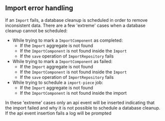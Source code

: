 ## Import error handling

If an `Import` fails, a database cleanup is scheduled in order to remove inconsistent data. There are a few 'extreme' cases when a database cleanup cannot be scheduled:

-   While trying to mark a `ImportComponent` as completed:
    -   If the `Import` aggregate is not found
    -   If the `ImportComponent` is not found inside the `Import`
    -   If the `save` operation of `ImportRepository` fails
-   While trying to mark a `ImportComponent` as failed:
    -   If the `Import` aggregate is not found
    -   If the `ImportComponent` is not found inside the `Import`
    -   If the `save` operation of `ImportRepository` fails
-   While trying to schedule a `import-piece` job:
    -   If the `Import` aggregate is not found
    -   If the `ImportComponent` is not found inside the import

In these 'extreme' cases only an api event will be inserted indicating that the import failed and why it is not possible to schedule a database cleanup. If the api event insertion fails a log will be prompted
